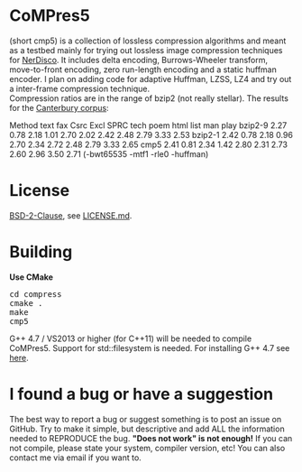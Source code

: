 CoMPres5
========
(short cmp5) is a collection of lossless compression algorithms and meant as a testbed mainly for trying out lossless image compression techniques for [NerDisco](https://github.com/HorstBaerbel/NerDisco). It includes delta encoding, Burrows-Wheeler transform, move-to-front encoding, zero run-length encoding and a static huffman encoder. I plan on adding code for adaptive Huffman, LZSS, LZ4 and try out a inter-frame compression technique.  
Compression ratios are in the range of bzip2 (not really stellar). The results for the [Canterbury corpus](http://corpus.canterbury.ac.nz/descriptions/#cantrbry):  

Method  text fax  Csrc Excl SPRC tech poem html list man  play
bzip2-9 2.27 0.78 2.18 1.01 2.70 2.02 2.42 2.48 2.79 3.33 2.53
bzip2-1 2.42 0.78 2.18 0.96 2.70 2.34 2.72 2.48 2.79 3.33 2.65 
cmp5    2.41 0.81 2.34 1.42 2.80 2.31 2.73 2.60 2.96 3.50 2.71 (-bwt65535 -mtf1 -rle0 -huffman)

License
========
[BSD-2-Clause](http://opensource.org/licenses/BSD-2-Clause), see [LICENSE.md](LICENSE.md).  

Building
========
**Use CMake**

<pre>
cd compress
cmake .
make
cmp5
</pre>

G++ 4.7 / VS2013 or higher (for C++11) will be needed to compile CoMPres5. Support for std::filesystem is needed. For installing G++ 4.7 see [here](http://lektiondestages.blogspot.de/2013/05/installing-and-switching-gccg-versions.html).

I found a bug or have a suggestion
========

The best way to report a bug or suggest something is to post an issue on GitHub. Try to make it simple, but descriptive and add ALL the information needed to REPRODUCE the bug. **"Does not work" is not enough!** If you can not compile, please state your system, compiler version, etc! You can also contact me via email if you want to.



